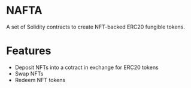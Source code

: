 # NAFTA
A set of Solidity contracts to create NFT-backed ERC20 fungible tokens.
# Features
* Deposit NFTs into a cotract in exchange for ERC20 tokens
* Swap NFTs
* Redeem NFT tokens